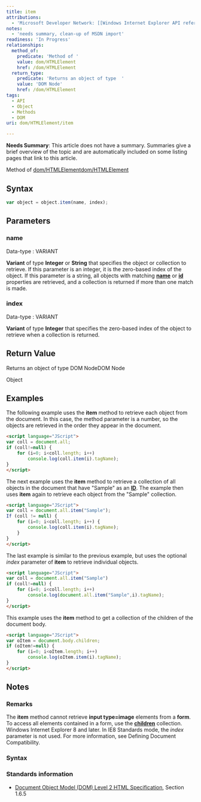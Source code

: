 ```yaml
---
title: item
attributions:
  - 'Microsoft Developer Network: [[Windows Internet Explorer API reference](http://msdn.microsoft.com/en-us/library/ie/hh828809%28v=vs.85%29.aspx) Article]'
notes:
  - 'needs summary, clean-up of MSDN import'
readiness: 'In Progress'
relationships:
  method_of:
    predicate: 'Method of '
    value: dom/HTMLElement
    href: /dom/HTMLElement
  return_type:
    predicate: 'Returns an object of type  '
    value: 'DOM Node'
    href: /dom/HTMLElement
tags:
  - API
  - Object
  - Methods
  - DOM
uri: dom/HTMLElement/item

---
```

**Needs Summary**: This article does not have a summary. Summaries give a brief overview of the topic and are automatically included on some listing pages that link to this article.

Method of [dom/HTMLElement](/dom/HTMLElement)[dom/HTMLElement](/dom/HTMLElement)

## <span>Syntax</span>

``` js
var object = object.item(name, index);
```

## <span>Parameters</span>

### <span>name</span>

 Data-type
:   VARIANT

**Variant** of type **Integer** or **String** that specifies the object or collection to retrieve. If this parameter is an integer, it is the zero-based index of the object. If this parameter is a string, all objects with matching [**name**](/html/attributes/name) or [**id**](/html/attributes/id) properties are retrieved, and a collection is returned if more than one match is made.

### <span>index</span>

 Data-type
:   VARIANT

**Variant** of type **Integer** that specifies the zero-based index of the object to retrieve when a collection is returned.

## <span>Return Value</span>

Returns an object of type DOM NodeDOM Node

Object

## <span>Examples</span>

The following example uses the **item** method to retrieve each object from the document. In this case, the method parameter is a number, so the objects are retrieved in the order they appear in the document.

``` html
<script language="JScript">
var coll = document.all;
if (coll!=null) {
    for (i=0; i<coll.length; i++)
        console.log(coll.item(i).tagName);
}
</script>
```

The next example uses the **item** method to retrieve a collection of all objects in the document that have "Sample" as an [**ID**](/html/attributes/id). The example then uses **item** again to retrieve each object from the "Sample" collection.

``` html
<script language="JScript">
var coll = document.all.item("Sample");
If (coll != null) {
    for (i=0; i<coll.length; i++) {
        console.log(coll.item(i).tagName);
    }
}
</script>
```

The last example is similar to the previous example, but uses the optional *index* parameter of **item** to retrieve individual objects.

``` html
<script language="JScript">
var coll = document.all.item("Sample")
if (coll!=null) {
    for (i=0; i<coll.length; i++)
        console.log(document.all.item("Sample",i).tagName);
}
</script>
```

This example uses the **item** method to get a collection of the children of the document body.

``` html
<script language="JScript">
var oItem = document.body.children;
if (oItem!=null) {
    for (i=0; i<oItem.length; i++)
        console.log(oItem.item(i).tagName);
}
</script>
```

## <span>Notes</span>

### <span>Remarks</span>

The **item** method cannot retrieve **input type=image** elements from a **form**. To access all elements contained in a form, use the [**children**](/dom/Element/children) collection. Windows Internet Explorer 8 and later. In IE8 Standards mode, the *index* parameter is not used. For more information, see Defining Document Compatibility.

### <span>Syntax</span>

### <span>Standards information</span>

-   [Document Object Model (DOM) Level 2 HTML Specification](http://go.microsoft.com/fwlink/p/?linkid=196991), Section 1.6.5
